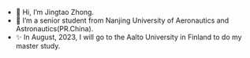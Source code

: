 - 👋 Hi, I’m Jingtao Zhong.
- 🌱 I’m a senior student from Nanjing University of Aeronautics and Astronautics(PR.China).
- ✨ In August, 2023, I will go to the Aalto University in Finland to do my master study.


<!---
Jingtao01Zhong/Jingtao01Zhong is a ✨ special ✨ repository because its `README.md` (this file) appears on your GitHub profile.
You can click the Preview link to take a look at your changes.
--->
